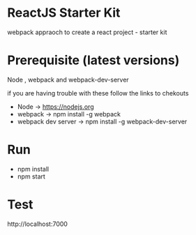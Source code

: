 # ReactJS Starter Kit
webpack appraoch to create a react project - starter kit

# Prerequisite (latest versions)
Node , webpack and webpack-dev-server

if you are having trouble with these follow the links to chekouts

- Node -> https://nodejs.org 
- webpack -> npm install -g webpack 
- webpack dev server -> npm install -g webpack-dev-server

# Run
- npm install
- npm start

# Test
http://localhost:7000
